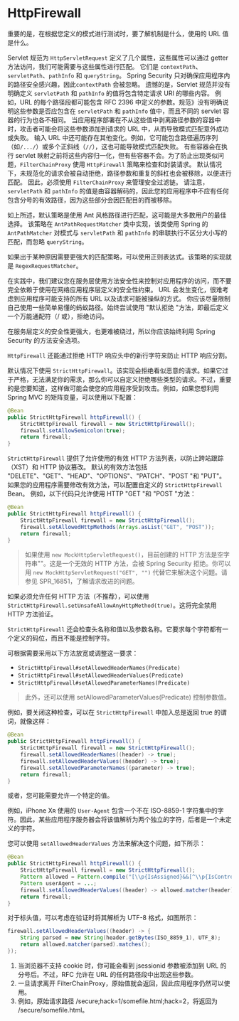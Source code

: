 # HttpFirewall

重要的是，在根据您定义的模式进行测试时，要了解机制是什么，使用的 URL 值是什么。

Servlet 规范为 `HttpServletRequest` 定义了几个属性，这些属性可以通过 getter 方法访问，我们可能需要与这些属性进行匹配。
它们是 `contextPath`、`servletPath`、`pathInfo` 和 `queryString`。
Spring Security 只对确保应用程序内的路径安全感兴趣，因此`contextPath` 会被忽略。
遗憾的是，Servlet 规范并没有明确定义 `servletPath` 和 `pathInfo` 的值将包含特定请求 URI 的哪些内容。
例如，URL 的每个路径段都可能包含 RFC 2396 中定义的参数。规范》没有明确说明这些参数是否应包含在 `servletPath` 和 `pathInfo` 值中，而且不同的 servlet 容器的行为也各不相同。
当应用程序部署在不从这些值中剥离路径参数的容器中时，攻击者可能会将这些参数添加到请求的 URL 中，从而导致模式匹配意外成功或失败。
输入 URL 中还可能存在其他变化。例如，它可能包含路径遍历序列（如`/.../`）或多个正斜线（`//`），这也可能导致模式匹配失败。
有些容器会在执行 servlet 映射之前将这些内容归一化，但有些容器不会。为了防止出现类似问题，`FilterChainProxy` 使用 `HttpFirewall` 策略来检查和封装请求。
默认情况下，未规范化的请求会被自动拒绝，路径参数和重复的斜杠也会被移除，以便进行匹配。
因此，必须使用 `FilterChainProxy` 来管理安全过滤链。
请注意，`servletPath` 和 `pathInfo` 的值是由容器解码的，因此您的应用程序中不应有任何包含分号的有效路径，因为这些部分会因匹配目的而被移除。

如上所述，默认策略是使用 Ant 风格路径进行匹配，这可能是大多数用户的最佳选择。
该策略在 `AntPathRequestMatcher` 类中实现，该类使用 Spring 的 `AntPathMatcher` 对模式与 `servletPath` 和 `pathInfo` 的串联执行不区分大小写的匹配，而忽略 `queryString`。

如果出于某种原因需要更强大的匹配策略，可以使用正则表达式。该策略的实现就是 `RegexRequestMatcher`。

在实践中，我们建议您在服务层使用方法安全性来控制对应用程序的访问，而不要完全依赖于使用在网络应用程序层定义的安全性约束。
URL 会发生变化，很难考虑到应用程序可能支持的所有 URL 以及请求可能被操纵的方式。
你应该尽量限制自己使用一些简单易懂的蚂蚁路径。始终尝试使用 "默认拒绝 "方法，即最后定义一个万能通配符（/ 或），拒绝访问。

在服务层定义的安全性更强大，也更难被绕过，所以你应该始终利用 Spring Security 的方法安全选项。

`HttpFirewall` 还能通过拒绝 HTTP 响应头中的新行字符来防止 HTTP 响应分割。

默认情况下使用 `StrictHttpFirewall`。该实现会拒绝看似恶意的请求。如果它过于严格，无法满足你的需求，那么你可以自定义拒绝哪些类型的请求。不过，重要的是您要知道，这样做可能会使您的应用程序受到攻击。例如，如果您想利用 Spring MVC 的矩阵变量，可以使用以下配置：

```java
@Bean
public StrictHttpFirewall httpFirewall() {
    StrictHttpFirewall firewall = new StrictHttpFirewall();
    firewall.setAllowSemicolon(true);
    return firewall;
}
```

`StrictHttpFirewall` 提供了允许使用的有效 HTTP 方法列表，以防止跨站跟踪（XST）和 HTTP 协议篡改。
默认的有效方法包括 "DELETE"、"GET"、"HEAD"、"OPTIONS"、"PATCH"、"POST "和 "PUT"。
如果您的应用程序需要修改有效方法，可以配置自定义的 `StrictHttpFirewall` Bean。
例如，以下代码只允许使用 HTTP "GET "和 "POST "方法：

```java
@Bean
public StrictHttpFirewall httpFirewall() {
    StrictHttpFirewall firewall = new StrictHttpFirewall();
    firewall.setAllowedHttpMethods(Arrays.asList("GET", "POST"));
    return firewall;
}
```

> 如果使用 `new MockHttpServletRequest()`，目前创建的 HTTP 方法是空字符串""。这是一个无效的 HTTP 方法，会被 Spring Security 拒绝。你可以用 `new MockHttpServletRequest("GET", "")` 代替它来解决这个问题。请参见 SPR_16851，了解请求改进的问题。

如果必须允许任何 HTTP 方法（不推荐），可以使用 `StrictHttpFirewall.setUnsafeAllowAnyHttpMethod(true)`。这将完全禁用 HTTP 方法验证。

`StrictHttpFirewall` 还会检查头名称和值以及参数名称。它要求每个字符都有一个定义的码位，而且不能是控制字符。

可根据需要采用以下方法放宽或调整这一要求：
- `StrictHttpFirewall#setAllowedHeaderNames(Predicate)`
- `StrictHttpFirewall#setAllowedHeaderValues(Predicate)`
- `StrictHttpFirewall#setAllowedParameterNames(Predicate)`

> 此外，还可以使用 setAllowedParameterValues(Predicate) 控制参数值。

例如，要关闭这种检查，可以在 `StrictHttpFirewall` 中加入总是返回 true 的谓词，就像这样：

```java
@Bean
public StrictHttpFirewall httpFirewall() {
    StrictHttpFirewall firewall = new StrictHttpFirewall();
    firewall.setAllowedHeaderNames((header) -> true);
    firewall.setAllowedHeaderValues((header) -> true);
    firewall.setAllowedParameterNames((parameter) -> true);
    return firewall;
}
```

或者，您可能需要允许一个特定的值。

例如，iPhone Xʀ 使用的 `User-Agent` 包含一个不在 ISO-8859-1 字符集中的字符。因此，某些应用程序服务器会将该值解析为两个独立的字符，后者是一个未定义的字符。

您可以使用 `setAllowedHeaderValues` 方法来解决这个问题，如下所示：

```java
@Bean
public StrictHttpFirewall httpFirewall() {
    StrictHttpFirewall firewall = new StrictHttpFirewall();
    Pattern allowed = Pattern.compile("[\\p{IsAssigned}&&[^\\p{IsControl}]]*");
    Pattern userAgent = ...;
    firewall.setAllowedHeaderValues((header) -> allowed.matcher(header).matches() || userAgent.matcher(header).matches());
    return firewall;
}
```

对于标头值，可以考虑在验证时将其解析为 UTF-8 格式，如图所示：

```java
firewall.setAllowedHeaderValues((header) -> {
    String parsed = new String(header.getBytes(ISO_8859_1), UTF_8);
    return allowed.matcher(parsed).matches();
});
```

1. 当浏览器不支持 cookie 时，你可能会看到 jsessionid 参数被添加到 URL 的分号后。不过，RFC 允许在 URL 的任何路径段中出现这些参数。
2. 一旦请求离开 FilterChainProxy，原始值就会返回，因此应用程序仍然可以使用。
3. 例如，原始请求路径 /secure;hack=1/somefile.html;hack=2，将返回为 /secure/somefile.html。











